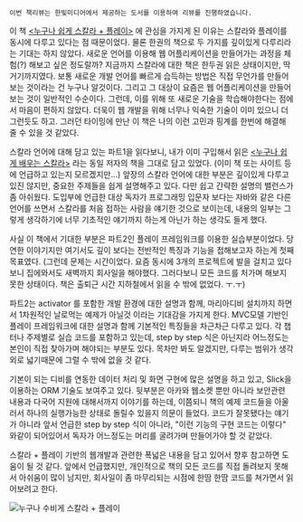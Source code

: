 `이번 책리뷰는 한빛미디어에서 제공하는 도서를 이용하여 리뷰를 진행하였습니다.`

이 책 [<누구나 쉽게 스칼라 + 플레이>](http://www.aladin.co.kr/shop/wproduct.aspx?ItemId=95055830) 에 관심을 가지게 된 이유는 스칼라와 플레이를 동시에 다루고 있다는 점 때문이었다. 물론 한권의 책으로 두 가지를 깊이있게 다루리라는 기대는 하지 않았다. 새로운 언어를 이용해 웹 어플리케이션을 만들어가는 과정을 체험(?) 해보고 싶은 정도랄까?
지금까지 스칼라에 대한 책은 한두권 읽은 상태이지만, 딱 거기까지였다. 보통 새로운 개발 언어를 빠르게 습득하는 방법은 직접 무언가를 만들어보는 것이라는 건 누구나 알것이다. 그리고 그 대상이 요즘은 웹 어플리케이션을 만들어보는 것이 일반적인 수순이다. 그런데, 이를 위해 또 새로운 기술을 학습해야한다는 점에서 마음이 편하지 않았다. 더욱이 웹 개발을 위해 너무나 익숙한 기술이 이미 있으니 더 그런듯도 하고. 
그러던 타이밍에 만난 이 책은 나의 이런 고민과 핑계를 한번에 해결해 줄 수 있을 것 같았다.

스칼라 언어에 대해 담고 있는 파트1을 읽다보니, 내가 이미 구입해서 읽은 [<누구나 쉽게 배우는 스칼라>](http://www.hanbit.co.kr/store/books/look.php?p_code=E9704633999) 라는 동일 저자의 책을 그대로 담고 있었다. (이미 책 또는 사이트 등에 언급하고 있는지 모르겠지만...)
앞장의 스칼라 언어에 대한 부분은 깊이있게 다루고 있진 않지만, 중요한 주제들을 쉽게 설명해주고 있다. 다만 쉽고 간략한 설명의 밸런스가 좀 아쉬웠다. 도입부에 언급한 대상 독자가 프로그래밍 입문자 보다는 자바와 같은 다른 언어를 쓰면서 스칼라를 처음 접하는 사람을 얘기한 것으로 보이는데, 내용의 일부는 그렇게 생각하기에 너무 기초적인 얘기까지 하는게 아닌가 하는 생각도 들게 했다. 

사실 이 책에서 기대한 부분은 파트2인 플레이 프레임워크를 이용한 실습부분이었다. 당연한 이야기지만 여기서도 깊이 보다는 전반적인 특징과 기능을 접해보고자 하는게 첫째 목표였다. (그런데 문제는 시간이었다. 요즘 동시에 3개의 프로젝트에 발을 걸치고 있다보니 집에와서도 새벽까지 회사일을 해야했다. 그러다보니 모든 코드를 처가며 해보지 못한 상태이다. 책은 출퇴근 시간 지하철에서 읽을 수 밖에 없었다. ㅜ.ㅜ)

파트2는 activator 를 포함한 개발 환경에 대한 설명과 함께, 마리아디비 설치까지 하면서 1차원적인 날로먹는 예제가 아닐것 이라는 기대감을 가지게 한다. MVC모델 기반인 플레이 프레임워크에 대한 설명과 함께 기본적인 특징들을 차근차근 다루고 있다. 각 챕터나 주제별로 실습 코드를 포함하고 있는데, step by step 식은 아닌지라 어느정도는 본인이 직접 찾아가며 해야되는 부분도 있다. 목차만 봐도 알겠지만, 다루는 범위가 생각외로 넓기때문에 그럴 수 밖에 없을 것 같다. 

기본이 되는 디비를 연동한 데이터 처리 및 화면 구현에 많은 설명을 하고 있고, Slick을 이용하는 ORM 기술도 보여주고 있다. 뒷부분은 아카와 웹소켓 뿐만 아니라 보안관련 내용과 다국어 지원에 대해서까지 이야기를 하는데, 이쯤되니 책의 예제 코드들을 아울러서 하나의 실행가능한 상태로 돌릴수 있을지 의문이 들었다. 코드가 잘못됐다는 얘기가 아니라 앞서 언급한 step by step 식이 아니라, "이런 기능의 구현 코드는 이렇다" 와같이 되어있어서 독자가 어느정도는 머리를 굴려가며 만들어가야 할 것 같았다. 

스칼라 + 플레이 기반의 웹개발과 관련한 폭넓은 내용을 담고 있어서 향후 참고하면 도움이 될 것 같다. 앞에서 언급했지만, 개인적으로 책의 모든 코드를 직접 돌려보지 못해서 아쉬움이 많이 남지만, 회사일이 좀 마무리되는 시점에 한땀 한땀 코드를 쳐가면서 읽어보려고 한다.

![누구나 수비게 스칼라 + 플레이](https://c1.staticflickr.com/1/718/31954277603_09e2f4818c_n.jpg)
